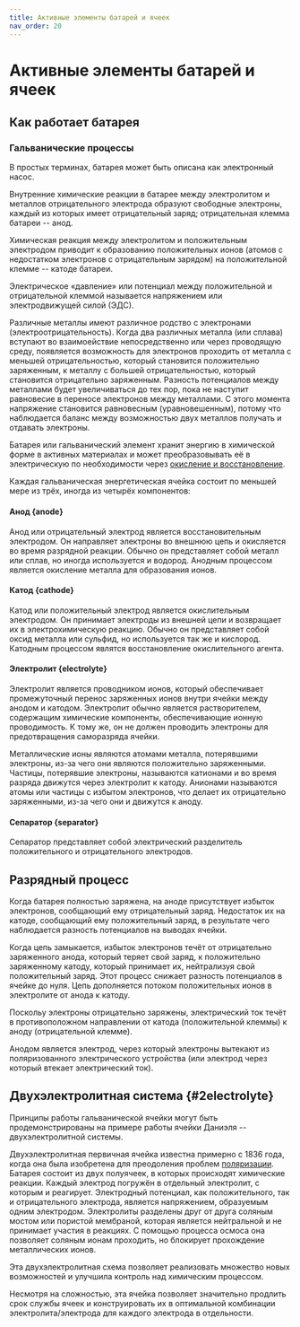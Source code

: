 ```yaml
---
title: Активные элементы батарей и ячеек
nav_order: 20
---
```


# Активные элементы батарей и ячеек

## Как работает батарея

### Гальванические процессы

В простых терминах, батарея может быть описана как электронный насос.

Внутренние химические реакции в батарее между электролитом и металлов
отрицательного электрода образуют свободные электроны, каждый из
которых имеет отрицательный заряд; отрицательная клемма батареи --
анод.

Химическая реакция между электролитом и положительным электродом
приводит к образованию положительных ионов (атомов с недостатком
электронов с отрицательным зарядом) на положительной клемме -- катоде
батареи.

Электрическое «давление» или потенциал между положительной и
отрицательной клеммой называется напряжением или электродвижущей силой
(ЭДС).

Различные металлы имеют различное родство с электронами
(электроотрицательность).  Когда два различных металла (или сплава)
вступают во взаимоействие непосредственно или через проводящую среду,
появляется возможность для электронов проходить от металла с меньшей
отрицательностью, который становится положительно заряженным, к
металлу с большей отрицательностью, который становится отрицательно
заряженным.  Разность потенциалов между металлами будет увеличиваться
до тех пор, пока не наступит равновесие в переносе электронов между
металлами.  С этого момента напряжение становится равновесным
(уравновешенным), потому что наблюдается баланс между возможностью
двух металлов получать и отдавать электроны.

Батарея или гальванический элемент хранит энергию в химической форме в
активных материалах и может преобразовывать её в электрическую по
необходимости через [окисление и
восстановление](#redox).

Каждая гальваническая энергетическая ячейка состоит по меньшей мере из
трёх, иногда из четырёх компонентов:

#### Анод {anode}

  Анод или отрицательный электрод является восстановительным
  электродом.  Он направляет электроны во внешнюю цепь и окисляется во
  время разрядной реакции.  Обычно он представляет собой металл или
  сплав, но иногда используется и водород.  Анодным процессом является
  окисление металла для образования ионов.

#### Катод {cathode}

  Катод или положительный электрод является окислительным электродом.
  Он принимает электроды из внешней цепи и возвращает их в
  электрохимическую реакцию.  Обычно он представляет собой оксид
  металла или сульфид, но используется так же и кислород.  Катодным
  процессом являтся восстановление окислительного агента.

#### Электролит {electrolyte}

  Электролит является проводником ионов, который обеспечивает
  промежуточный перенос заряженных ионов внутри ячейки между анодом и
  катодом.  Электролит обычно является растворителем, содержащим
  химические компоненты, обеспечивающие ионную проводимость.  К тому
  же, он не должен проводить электроны для предотвращения саморазряда
  ячейки.

  Металлические ионы являются атомами металла, потерявшими электроны,
  из-за чего они являются положительно заряженными.  Частицы,
  потерявшие электроны, называются катионами и во время разряда
  движутся через электролит к катоду.  Анионами называются атомы или
  частицы с избытом электронов, что делает их отрицательно
  заряженными, из-за чего они и движутся к аноду.

#### Сепаратор {separator}

  Сепаратор представляет собой электрический разделитель
  положительного и отрицательного электродов.

## Разрядный процесс

Когда батарея полностью заряжена, на аноде присутствует избыток
электронов, сообщающий ему отрицательный заряд.  Недостаток их на
катоде, сообщающий ему положительный заряд, в результате чего
наблюдается разность потенциалов на выводах ячейки.

Когда цепь замыкается, избыток электронов течёт от отрицательно
заряженного анода, который теряет свой заряд, к положительно
заряженному катоду, который принимает их, нейтрализуя свой
положительный заряд.  Этот процесс снижает разность потенциалов в
ячейке до нуля.  Цепь дополняется потоком положительных ионов в
электролите от анода к катоду.

Поскольу электроны отрицательно заряжены, электрический ток течёт в
противоположном направлении от катода (положительной клеммы) к аноду
(отрицательной клемме).

Анодом является электрод, через который электроны вытекают из
поляризованного электрического устройства (или электрод через который
втекает электрический ток).

## Двухэлектролитная система {#2electrolyte}

Принципы работы гальванической ячейки могут быть продемонстрированы на
примере работы ячейки Даниэля -- двухэлектролитной системы.

Двухэлектролитная первичная ячейка известна примерно с 1836 года,
когда она была изобретена для преодоления проблем
[поляризации](TODO:history#daniell).  Батарея состоит из двух полуячеек,
в которых происходят химические реакции.  Каждый электрод погружён в
отдельный электролит, с которым и реагирует.  Электродный потенциал,
как положительного, так и отрицательного электрода, является
напряжением, образуемым одним электродом.  Электролиты разделены друг
от друга соляным мостом или пористой мембраной, которая является
нейтральной и не принимает участия в реакциях.  С помощью процесса
осмоса она позволяет соляным ионам проходить, но блокирует прохождение
металлических ионов.

Эта двухэлектролитная схема позволяет реализовать множество новых
возможностей и улучшила контроль над химическим процессом.

Несмотря на сложностью, эта ячейка позволяет значительно продлить срок
службы ячеек и конструировать их в оптимальной комбинации
электролита/электрода для каждого электрода в отдельности.

